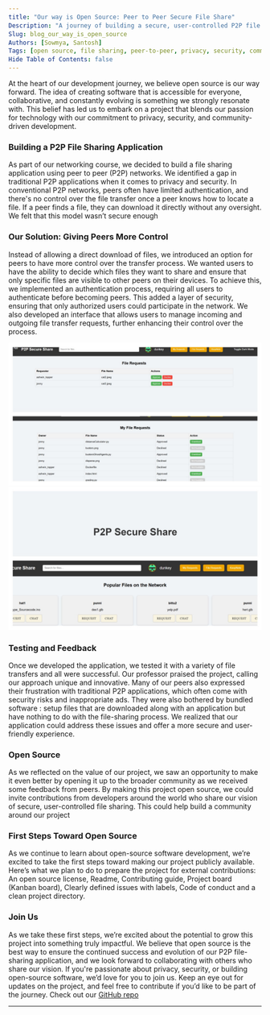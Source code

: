 ```yaml
---
title: "Our way is Open Source: Peer to Peer Secure File Share"
Description: "A journey of building a secure, user-controlled P2P file sharing application with an open-source mindset."
Slug: blog_our_way_is_open_source
Authors: [Sowmya, Santosh]
Tags: [open source, file sharing, peer-to-peer, privacy, security, community-driven development]
Hide Table of Contents: false
---
```


At the heart of our development journey, we believe open source is our way forward. The idea of creating software that is accessible for everyone, collaborative, and constantly evolving is something we strongly resonate with. This belief has led us to embark on a project that blends our passion for technology with our commitment to privacy, security, and community-driven development.

<!--truncate-->

### **Building a P2P File Sharing Application**
As part of our networking course, we decided to build a file sharing application using peer to peer (P2P) networks. We identified a gap in traditional P2P applications when it comes to privacy and security.
In conventional P2P networks, peers often have limited authentication, and there's no control over the file transfer once a peer knows how to locate a file. If a peer finds a file, they can download it directly without any oversight. We felt that this model wasn’t secure enough
                                                                       
### **Our Solution: Giving Peers More Control**
Instead of allowing a direct download of files, we introduced an option for peers to have more control over the transfer process. We wanted users to have the ability to decide which files they want to share and ensure that only specific files are visible to other peers on their devices.
To achieve this, we implemented an authentication process, requiring all users to authenticate before becoming peers. This added a layer of security, ensuring that only authorized users could participate in the network. We also developed an interface that allows users to manage incoming and outgoing file transfer requests, further enhancing their control over the process.

![File request status](./open_source_p2p/p2p_img1.jpg)
![user dashboard](./open_source_p2p/p2p_img2.jpg)

### **Testing and Feedback**
Once we developed the application, we tested it with a variety of file transfers and all were successful. Our professor praised the project, calling our approach unique and innovative.
Many of our peers also expressed their frustration with traditional P2P applications, which often come with security risks and inappropriate ads. They were also bothered by bundled software : setup files that are downloaded along with an application but have nothing to do with the file-sharing process. We realized that our application could address these issues and offer a more secure and user-friendly experience.

### **Open Source**
As we reflected on the value of our project, we saw an opportunity to make it even better by opening it up to the broader community as we received some feedback from peers. By making this project open source, we could invite contributions from developers around the world who share our vision of secure, user-controlled file sharing. This could help build a community around our project

### **First Steps Toward Open Source**
As we continue to learn about open-source software development, we’re excited to take the first steps toward making our project publicly available. Here’s what we plan to do to prepare the project for external contributions: An open source license, Readme, Contributing guide, Project board (Kanban board), Clearly defined issues with labels, Code of conduct and a clean project directory.

### **Join Us**
As we take these first steps, we’re excited about the potential to grow this project into something truly impactful. We believe that open source is the best way to ensure the continued success and evolution of our P2P file-sharing application, and we look forward to collaborating with others who share our vision. If you're passionate about privacy, security, or building open-source software, we’d love for you to join us. Keep an eye out for updates on the project, and feel free to contribute if you’d like to be part of the journey. Check out our [GitHub repo](https://github.com/pawar-ashwin/p2p_SecureShare)

---
